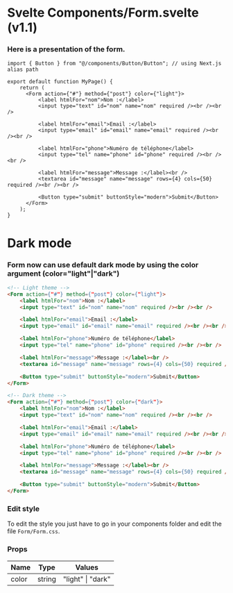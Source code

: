 # Svelte Components/Form.svelte (v1.1)
### Here is a presentation of the form.

```tsx
import { Button } from "@/components/Button/Button"; // using Next.js alias path

export default function MyPage() {
    return (
      <Form action={"#"} method={"post"} color={"light"}>
          <label htmlFor="nom">Nom :</label>
          <input type="text" id="nom" name="nom" required /><br /><br />

          <label htmlFor="email">Email :</label>
          <input type="email" id="email" name="email" required /><br /><br />

          <label htmlFor="phone">Numéro de téléphone</label>
          <input type="tel" name="phone" id="phone" required /><br /><br />

          <label htmlFor="message">Message :</label><br />
          <textarea id="message" name="message" rows={4} cols={50} required /><br /><br />

          <Button type="submit" buttonStyle="modern">Submit</Button>
      </Form>
    );
}
```

# Dark mode
### Form now can use default dark mode by using the color argument (color="light"|"dark")

```html
<!-- Light theme -->
<Form action={"#"} method={"post"} color={"light"}>
    <label htmlFor="nom">Nom :</label>
    <input type="text" id="nom" name="nom" required /><br /><br />

    <label htmlFor="email">Email :</label>
    <input type="email" id="email" name="email" required /><br /><br />

    <label htmlFor="phone">Numéro de téléphone</label>
    <input type="tel" name="phone" id="phone" required /><br /><br />

    <label htmlFor="message">Message :</label><br />
    <textarea id="message" name="message" rows={4} cols={50} required /><br /><br />

    <Button type="submit" buttonStyle="modern">Submit</Button>
</Form>

<!-- Dark theme -->
<Form action={"#"} method={"post"} color={"dark"}>
    <label htmlFor="nom">Nom :</label>
    <input type="text" id="nom" name="nom" required /><br /><br />

    <label htmlFor="email">Email :</label>
    <input type="email" id="email" name="email" required /><br /><br />

    <label htmlFor="phone">Numéro de téléphone</label>
    <input type="tel" name="phone" id="phone" required /><br /><br />

    <label htmlFor="message">Message :</label><br />
    <textarea id="message" name="message" rows={4} cols={50} required /><br /><br />

    <Button type="submit" buttonStyle="modern">Submit</Button>
</Form>
```

### Edit style
To edit the style you just have to go in your components folder and edit the file `Form/Form.css`.

### Props
| Name  | Type | Values            |
|-------| --- |-------------------|
| color | string | "light" \| "dark" |